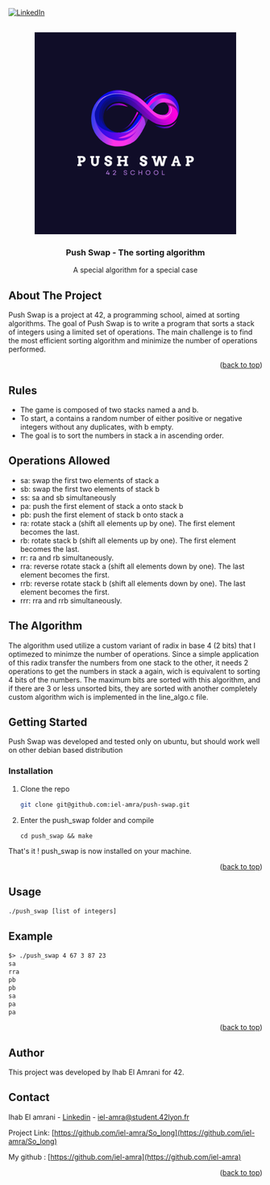 <!-- Improved compatibility of back to top link: See: https://github.com/othneildrew/Best-README-Template/pull/73 -->
<a name="readme-top"></a>
<!--
*** Thanks for checking out the Best-README-Template. If you have a suggestion
*** that would make this better, please fork the repo and create a pull request
*** or simply open an issue with the tag "enhancement".
*** Don't forget to give the project a star!
*** Thanks again! Now go create something AMAZING! :D
-->



<!-- PROJECT SHIELDS -->
<!--
*** I'm using markdown "reference style" links for readability.
*** Reference links are enclosed in brackets [ ] instead of parentheses ( ).
*** See the bottom of this document for the declaration of the reference variables
*** for contributors-url, forks-url, etc. This is an optional, concise syntax you may use.
*** https://www.markdownguide.org/basic-syntax/#reference-style-links
-->
[![LinkedIn][linkedin-shield]][linkedin-url]

<!-- PROJECT LOGO -->
<br />
<div align="center">
  <a href="https://github.com/othneildrew/Best-README-Template">
    <img src="https://github.com/iel-amra/push-swap/blob/master/Push_swap.png?raw=true" alt="Logo" width="400" height="400">
  </a>

  <h3 align="center">Push Swap - The sorting algorithm</h3>

  <p align="center">
    A special algorithm for a special case
  </p>
</div>



<!-- ABOUT THE PROJECT -->
## About The Project

Push Swap is a project at 42, a programming school, aimed at sorting algorithms. The goal of Push Swap is to write a program that sorts a stack of integers using a limited set of operations. The main challenge is to find the most efficient sorting algorithm and minimize the number of operations performed.

<p align="right">(<a href="#readme-top">back to top</a>)</p>

## Rules

* The game is composed of two stacks named a and b.
* To start, a contains a random number of either positive or negative integers without any duplicates, with b empty.
* The goal is to sort the numbers in stack a in ascending order.

## Operations Allowed
* sa: swap the first two elements of stack a
* sb: swap the first two elements of stack b
* ss: sa and sb simultaneously
* pa: push the first element of stack a onto stack b
* pb: push the first element of stack b onto stack a
* ra: rotate stack a (shift all elements up by one). The first element becomes the last.
* rb: rotate stack b (shift all elements up by one). The first element becomes the last.
* rr: ra and rb simultaneously.
* rra: reverse rotate stack a (shift all elements down by one). The last element becomes the first.
* rrb: reverse rotate stack b (shift all elements down by one). The last element becomes the first.
* rrr: rra and rrb simultaneously.

## The Algorithm
The algorithm used utilize a custom variant of radix in base 4 (2 bits) that I optimezed to minimze the number of operations. Since a simple application of this radix transfer the numbers from one stack to the other, it needs 2 operations to get the numbers in stack a again, wich is equivalent to sorting 4 bits of the numbers. The maximum bits are sorted with this algorithm, and if there are 3 or less unsorted bits, they are sorted with another completely custom algorithm wich is implemented in the line_algo.c file.

<!-- GETTING STARTED -->
## Getting Started

Push Swap was developed and tested only on ubuntu, but should work well on other debian based distribution

### Installation

1. Clone the repo
   ```sh
   git clone git@github.com:iel-amra/push-swap.git
   ```
2. Enter the push_swap folder and compile
   ```
   cd push_swap && make
   ```

That's it ! push_swap is now installed on your machine.

<p align="right">(<a href="#readme-top">back to top</a>)</p>



<!-- USAGE EXAMPLES -->
## Usage

```
./push_swap [list of integers]
```

## Example

```
$> ./push_swap 4 67 3 87 23
sa
rra
pb
pb
sa
pa
pa
```

<p align="right">(<a href="#readme-top">back to top</a>)</p>


## Author
This project was developed by Ihab El Amrani for 42.

<!-- CONTACT -->
## Contact

Ihab El amrani - [Linkedin](www.linkedin.com/in/ihab-el-amrani) - iel-amra@student.42lyon.fr

Project Link: [https://github.com/iel-amra/So_long](https://github.com/iel-amra/So_long)

My github : [https://github.com/iel-amra](https://github.com/iel-amra)

<p align="right">(<a href="#readme-top">back to top</a>)</p>



<!-- MARKDOWN LINKS & IMAGES -->
<!-- https://www.markdownguide.org/basic-syntax/#reference-style-links -->
[linkedin-shield]: https://img.shields.io/badge/-LinkedIn-black.svg?style=for-the-badge&logo=linkedin&colorB=555
[linkedin-url]: https://www.linkedin.com/in/ihab-el-amrani
[product-screenshot]: https://github.com/iel-amra/So_long/blob/main/img/screenshot.png?raw=true
[map-screenshot]: https://github.com/iel-amra/So_long/blob/main/img/screenshot_map.png?raw=true